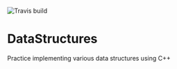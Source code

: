 ![Travis build](https://travis-ci.org/Dannnno/DataStructures.svg)

# DataStructures
Practice implementing various data structures using C++

